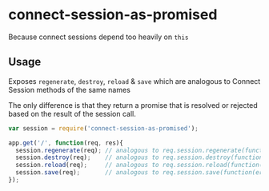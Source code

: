 connect-session-as-promised
===========================

Because connect sessions depend too heavily on `this`

## Usage

Exposes `regenerate`, `destroy`, `reload` & `save` which are analogous to Connect Session methods of the same names

The only difference is that they return a promise that is resolved or rejected based on the result of the session call.

```js
var session = require('connect-session-as-promised');

app.get('/', function(req, res){
  session.regenerate(req); // analogous to req.session.regenerate(function(err){});
  session.destroy(req);    // analogous to req.session.destroy(function(err){});
  session.reload(req);     // analogous to req.session.reload(function(err){});
  session.save(req);       // analogous to req.session.save(function(err){});
});
```
